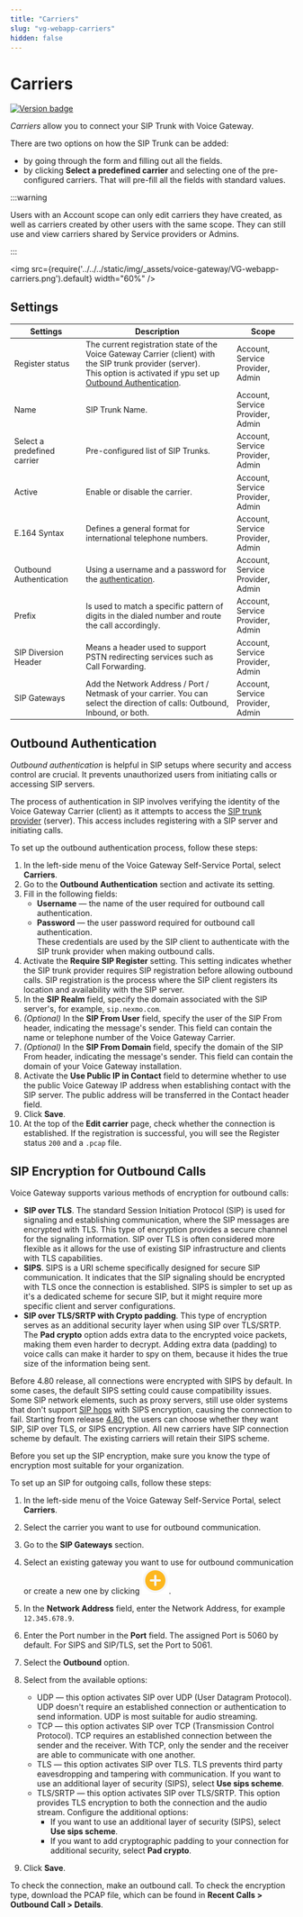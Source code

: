 ```yaml
---
title: "Carriers" 
slug: "vg-webapp-carriers"
hidden: false 
---
```


# Carriers

<a href="Updated"><img src="https://img.shields.io/badge/Updated_in-v4.80-blue" alt="Version badge" /></a>

*Carriers* allow you to connect your SIP Trunk with Voice Gateway. 

There are two options on how the SIP Trunk can be added:

- by going through the form and filling out all the fields.
- by clicking **Select a predefined carrier** and selecting one of the pre-configured carriers. That will pre-fill all the fields with standard values.

:::warning

  Users with an Account scope can only edit carriers they have created, as well as carriers created by other users with the same scope. They can still use and view carriers shared by Service providers or Admins.

:::


<img src={require('../../../static/img/_assets/voice-gateway/VG-webapp-carriers.png').default} width="60%" />

## Settings

| Settings                    | Description                                                                                                                                                                                                 | Scope                            |
|-----------------------------|-------------------------------------------------------------------------------------------------------------------------------------------------------------------------------------------------------------|----------------------------------|
| Register status             | The current registration state of the Voice Gateway Carrier (client) with the SIP trunk provider (server). <br /> This option is activated if ypu set up [Outbound Authentication](#outbound-authentication). | Account, Service Provider, Admin |
| Name                        | SIP Trunk Name.                                                                                                                                                                                             | Account, Service Provider, Admin |
| Select a predefined carrier | Pre-configured list of SIP Trunks.                                                                                                                                                                          | Account, Service Provider, Admin |
| Active                      | Enable or disable the carrier.                                                                                                                                                                              | Account, Service Provider, Admin |
| E.164 Syntax                | Defines a general format for international telephone numbers.                                                                                                                                               | Account, Service Provider, Admin |
| Outbound Authentication     | Using a username and a password for the [authentication](#outbound-authentication).                                                                                                                         | Account, Service Provider, Admin |
| Prefix                      | Is used to match a specific pattern of digits in the dialed number and route the call accordingly.                                                                                                         | Account, Service Provider, Admin |
| SIP Diversion Header        | Means a header used to support PSTN redirecting services such as Call Forwarding.                                                                                                                           | Account, Service Provider, Admin |
| SIP Gateways                | Add the Network Address / Port / Netmask of your carrier. You can select the direction of calls: Outbound, Inbound, or both.                                                                                | Account, Service Provider, Admin |

## Outbound Authentication

_Outbound authentication_ is helpful in SIP setups where security and access control are crucial.
It prevents unauthorized users from initiating calls or accessing SIP servers.

The process of authentication in SIP involves verifying the identity of the Voice Gateway Carrier (client) as it attempts to access the [SIP trunk provider](../references/sip-trunk-providers.md) (server). This access includes registering with a SIP server and initiating calls.

To set up the outbound authentication process, follow these steps:

1. In the left-side menu of the Voice Gateway Self-Service Portal, select **Carriers**. 
2. Go to the **Outbound Authentication** section and activate its setting.
3. Fill in the following fields:
    - **Username** — the name of the user required for outbound call authentication.
    - **Password** — the user password required for outbound call authentication.<br /> These credentials are used by the SIP client to authenticate with the SIP trunk provider when making outbound calls.
4. Activate the **Require SIP Register** setting. This setting indicates whether the SIP trunk provider requires SIP registration before allowing outbound calls. SIP registration is the process where the SIP client registers its location and availability with the SIP server.
5. In the **SIP Realm** field, specify the domain associated with the SIP server's, for example, `sip.nexmo.com`.
6. _(Optional)_ In the **SIP From User** field, specify the user of the SIP From header, indicating the message's sender. This field can contain the name or telephone number of the Voice Gateway Carrier.
7. _(Optional)_ In the **SIP From Domain** field, specify the domain of the SIP From header, indicating the message's sender. This field can contain the domain of your Voice Gateway installation.
8. Activate the **Use Public IP in Contact** field to determine whether to use the public Voice Gateway IP address when establishing contact with the SIP server. The public address will be transferred in the Contact header field.
9. Click **Save**. 
10. At the top of the **Edit carrier** page, check whether the connection is established. If the registration is successful, you will see the Register status `200` and a `.pcap` file.

## SIP Encryption for Outbound Calls

Voice Gateway supports various methods of encryption for outbound calls:

- **SIP over TLS**. The standard Session Initiation Protocol (SIP) is used for signaling and establishing communication, where the SIP messages are encrypted with TLS. This type of encryption provides a secure channel for the signaling information. SIP over TLS is often considered more flexible as it allows for the use of existing SIP infrastructure and clients with TLS capabilities.
- **SIPS**. SIPS is a URI scheme specifically designed for secure SIP communication. It indicates that the SIP signaling should be encrypted with TLS once the connection is established. SIPS is simpler to set up as it's a dedicated scheme for secure SIP, but it might require more specific client and server configurations.
- **SIP over TLS/SRTP with Crypto padding**. This type of encryption serves as an additional security layer when using SIP over TLS/SRTP. The **Pad crypto** option adds extra data to the encrypted voice packets, making them even harder to decrypt. Adding extra data (padding) to voice calls can make it harder to spy on them, because it hides the true size of the information being sent.

Before 4.80 release, all connections were encrypted with SIPS by default. In some cases, the  default SIPS setting could cause compatibility issues. Some SIP network elements, such as proxy servers, still use older systems that don't support [SIP hops](../glossary.md#s) with SIPS encryption, causing the connection to fail. Starting from release [4.80](../../release-notes/4.80.md), the users can choose whether they want SIP, SIP over TLS, or SIPS encryption. All new carriers have SIP connection scheme by default. The existing carriers will retain their SIPS scheme.

Before you set up the SIP encryption, make sure you know the type of encryption most suitable for your organization.

To set up an SIP for outgoing calls, follow these steps:

1. In the left-side menu of the Voice Gateway Self-Service Portal, select **Carriers**.
2. Select the carrier you want to use for outbound communication.
3. Go to the **SIP Gateways** section.
4. Select an existing gateway you want to use for outbound communication or create a new one by clicking ![plus](../../../static/img/_assets/voice-gateway/VG_plus_button.svg).
5. In the **Network Address** field, enter the Network Address, for example `12.345.678.9`.
6. Enter the Port number in the **Port** field. The assigned Port is 5060 by default. For SIPS and SIP/TLS, set the Port to 5061.
7. Select the **Outbound** option.
8. Select from the available options:

    - UDP — this option activates SIP over UDP (User Datagram Protocol). UDP doesn't require an established connection or authentication to send information. UDP is most suitable for audio streaming.
    - TCP — this option activates SIP over TCP (Transmission Control Protocol). TCP requires an established connection between the sender and the receiver. With TCP, only the sender and the receiver are able to communicate with one another.
    - TLS — this option activates SIP over TLS. TLS prevents third party eavesdropping and tampering with communication. If you want to use an additional layer of security (SIPS), select **Use sips scheme**.
    - TLS/SRTP — this option activates SIP over TLS/SRTP. This option provides TLS encryption to both the connection and the audio stream. Configure the additional options:
        - If you want to use an additional layer of security (SIPS), select **Use sips scheme**.
        - If you want to add cryptographic padding to your connection for additional security, select **Pad crypto**.

9. Click **Save**.

To check the connection, make an outbound call. To check the encryption type, download the PCAP file, which can be found in **Recent Calls > Outbound Call > Details**.
